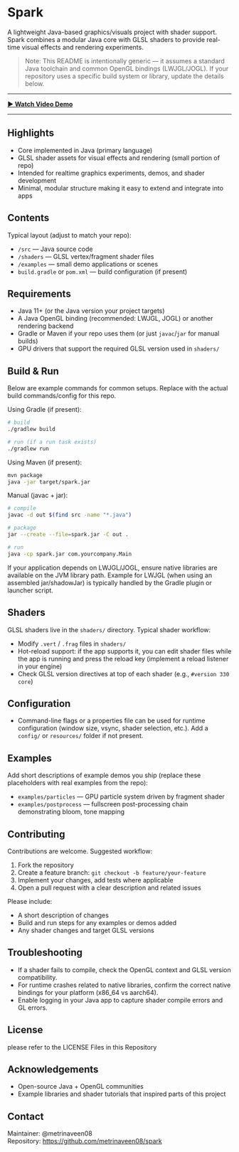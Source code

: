 # Spark

A lightweight Java-based graphics/visuals project with shader support. Spark combines a modular Java core with GLSL shaders to provide real-time visual effects and rendering experiments.

> Note: This README is intentionally generic — it assumes a standard Java toolchain and common OpenGL bindings (LWJGL/JOGL). If your repository uses a specific build system or library, update the details below.

---

**[▶️ Watch Video Demo](https://your-video-link-here)**

---

## Highlights

- Core implemented in Java (primary language)
- GLSL shader assets for visual effects and rendering (small portion of repo)
- Intended for realtime graphics experiments, demos, and shader development
- Minimal, modular structure making it easy to extend and integrate into apps

## Contents

Typical layout (adjust to match your repo):
- `/src` — Java source code
- `/shaders` — GLSL vertex/fragment shader files
- `/examples` — small demo applications or scenes
- `build.gradle` or `pom.xml` — build configuration (if present)

## Requirements

- Java 11+ (or the Java version your project targets)
- A Java OpenGL binding (recommended: LWJGL, JOGL) or another rendering backend
- Gradle or Maven if your repo uses them (or just `javac`/`jar` for manual builds)
- GPU drivers that support the required GLSL version used in `shaders/`

## Build & Run

Below are example commands for common setups. Replace with the actual build commands/config for this repo.

Using Gradle (if present):
```bash
# build
./gradlew build

# run (if a run task exists)
./gradlew run
```

Using Maven (if present):
```bash
mvn package
java -jar target/spark.jar
```

Manual (javac + jar):
```bash
# compile
javac -d out $(find src -name "*.java")

# package
jar --create --file=spark.jar -C out .

# run
java -cp spark.jar com.yourcompany.Main
```

If your application depends on LWJGL/JOGL, ensure native libraries are available on the JVM library path. Example for LWJGL (when using an assembled jar/shadowJar) is typically handled by the Gradle plugin or launcher script.

## Shaders

GLSL shaders live in the `shaders/` directory. Typical shader workflow:

- Modify `.vert` / `.frag` files in `shaders/`
- Hot-reload support: if the app supports it, you can edit shader files while the app is running and press the reload key (implement a reload listener in your engine)
- Check GLSL version directives at top of each shader (e.g., `#version 330 core`)

## Configuration

- Command-line flags or a properties file can be used for runtime configuration (window size, vsync, shader selection, etc.). Add a `config/` or `resources/` folder if not present.

## Examples

Add short descriptions of example demos you ship (replace these placeholders with real examples from the repo):

- `examples/particles` — GPU particle system driven by fragment shader
- `examples/postprocess` — fullscreen post-processing chain demonstrating bloom, tone mapping

## Contributing

Contributions are welcome. Suggested workflow:

1. Fork the repository
2. Create a feature branch: `git checkout -b feature/your-feature`
3. Implement your changes, add tests where applicable
4. Open a pull request with a clear description and related issues

Please include:
- A short description of changes
- Build and run steps for any examples or demos added
- Any shader changes and target GLSL versions

## Troubleshooting

- If a shader fails to compile, check the OpenGL context and GLSL version compatibility.
- For runtime crashes related to native libraries, confirm the correct native bindings for your platform (x86_64 vs aarch64).
- Enable logging in your Java app to capture shader compile errors and GL errors.

## License

please refer to the LICENSE Files in this Repository

## Acknowledgements

- Open-source Java + OpenGL communities
- Example libraries and shader tutorials that inspired parts of this project

## Contact

Maintainer: @metrinaveen08  
Repository: https://github.com/metrinaveen08/spark
